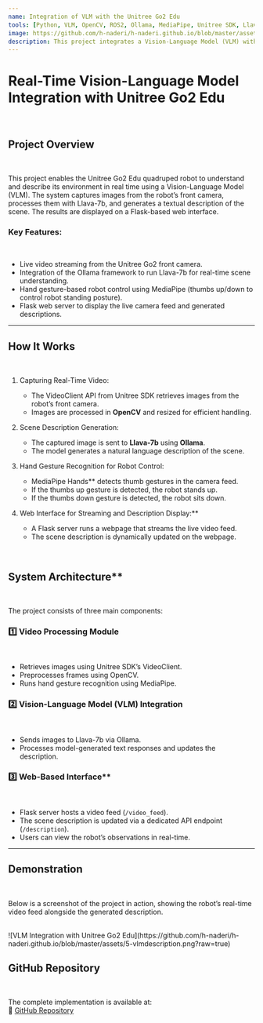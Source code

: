 ```yaml
---
name: Integration of VLM with the Unitree Go2 Edu
tools: [Python, VLM, OpenCV, ROS2, Ollama, MediaPipe, Unitree SDK, Llava-7b, Flask]
image: https://github.com/h-naderi/h-naderi.github.io/blob/master/assets/5-vlmdescription.png?raw=true
description: This project integrates a Vision-Language Model (VLM) with the Unitree Go2 Edu robot to generate real-time scene descriptions based on its camera feed.
---
```



# **Real-Time Vision-Language Model Integration with Unitree Go2 Edu**
<br>

## Project Overview
<br>

This project enables the Unitree Go2 Edu quadruped robot to understand and describe its environment in real time using a Vision-Language Model (VLM). The system captures images from the robot’s front camera, processes them with Llava-7b, and generates a textual description of the scene. The results are displayed on a Flask-based web interface.

### Key Features:
<br>

- Live video streaming from the Unitree Go2 front camera.
- Integration of the Ollama framework to run Llava-7b for real-time scene understanding.
- Hand gesture-based robot control using MediaPipe (thumbs up/down to control robot standing posture).
- Flask web server to display the live camera feed and generated descriptions.

---

## How It Works
<br>

1. Capturing Real-Time Video:
   - The VideoClient API from Unitree SDK retrieves images from the robot’s front camera.
   - Images are processed in **OpenCV** and resized for efficient handling.

2. Scene Description Generation:
   - The captured image is sent to **Llava-7b** using **Ollama**.
   - The model generates a natural language description of the scene.

3. Hand Gesture Recognition for Robot Control:
   - MediaPipe Hands** detects thumb gestures in the camera feed.
   - If the thumbs up gesture is detected, the robot stands up.
   - If the thumbs down gesture is detected, the robot sits down.

4. Web Interface for Streaming and Description Display:**
   - A Flask server runs a webpage that streams the live video feed.
   - The scene description is dynamically updated on the webpage.

<br>


## System Architecture**
<br>

The project consists of three main components:

### 1️⃣ Video Processing Module
<br>

- Retrieves images using Unitree SDK’s VideoClient.
- Preprocesses frames using OpenCV.
- Runs hand gesture recognition using MediaPipe.

### 2️⃣ Vision-Language Model (VLM) Integration
<br>

- Sends images to Llava-7b via Ollama.
- Processes model-generated text responses and updates the description.

### 3️⃣ Web-Based Interface**
<br>

- Flask server hosts a video feed (`/video_feed`).
- The scene description is updated via a dedicated API endpoint (`/description`).
- Users can view the robot’s observations in real-time.

---

##  Demonstration
<br>

Below is a screenshot of the project in action, showing the robot’s real-time video feed alongside the generated description.

<br>
![VLM Integration with Unitree Go2 Edu](https://github.com/h-naderi/h-naderi.github.io/blob/master/assets/5-vlmdescription.png?raw=true)





## **GitHub Repository**
<br>

The complete implementation is available at:  
🔗 [GitHub Repository](https://github.com/h-naderi/scene_descriptor_unitree/tree/main)
